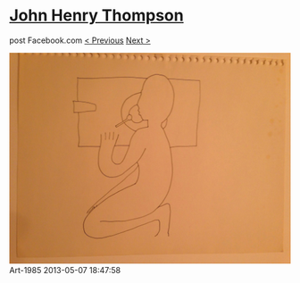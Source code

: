 # [John Henry Thompson](../README.md)
post Facebook.com
[< Previous](2013-05-20-1.md) [Next >](2013-05-07-2.md)

[![](../media/2013-05-07/Art-1985.jpg)](../README.md)
Art-1985
2013-05-07 18:47:58